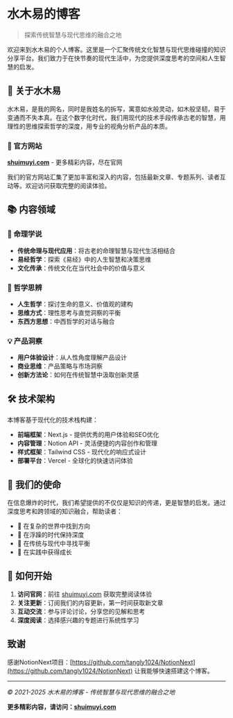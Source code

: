 # 水木易的博客

> 探索传统智慧与现代思维的融合之地

欢迎来到水木易的个人博客。这里是一个汇聚传统文化智慧与现代思维碰撞的知识分享平台。我们致力于在快节奏的现代生活中，为您提供深度思考的空间和人生智慧的启发。

## 🌟 关于水木易

水木易，是我的网名，同时是我姓名的拆写，寓意如水般灵动，如木般坚韧，易于变通而不失本真。在这个数字化时代，我们用现代的技术手段传承古老的智慧，用理性的思维探索哲学的深度，用专业的视角分析产品的本质。

### 📍 官方网站
**[shuimuyi.com](https://shuimuyi.com)** - 更多精彩内容，尽在官网

我们的官方网站汇集了更加丰富和深入的内容，包括最新文章、专题系列、读者互动等。欢迎访问获取完整的阅读体验。

## 📚 内容领域

### 🔮 命理学说
- **传统命理与现代应用**：将古老的命理智慧与现代生活相结合
- **易经哲学**：探索《易经》中的人生智慧和决策思维
- **文化传承**：传统文化在当代社会中的价值与意义

### 🤔 哲学思辨
- **人生哲学**：探讨生命的意义、价值观的建构
- **思维方式**：理性思考与直觉洞察的平衡
- **东西方思想**：中西哲学的对话与融合

### 💡 产品洞察
- **用户体验设计**：从人性角度理解产品设计
- **商业思维**：产品策略与市场洞察
- **创新方法论**：如何在传统智慧中汲取创新灵感

## 🛠 技术架构

本博客基于现代化的技术栈构建：

- **前端框架**：Next.js - 提供优秀的用户体验和SEO优化
- **内容管理**：Notion API - 灵活便捷的内容创作和管理
- **样式框架**：Tailwind CSS - 现代化的响应式设计
- **部署平台**：Vercel - 全球化的快速访问体验

## 🎯 我们的使命

在信息爆炸的时代，我们希望提供的不仅仅是知识的传递，更是智慧的启发。通过深度思考和跨领域的知识融合，帮助读者：

- 🧭 在复杂的世界中找到方向
- 💎 在浮躁的时代保持深度
- 🌱 在传统与现代中寻找平衡
- 🚀 在实践中获得成长

## 📖 如何开始

1. **访问官网**：前往 [shuimuyi.com](https://shuimuyi.com) 获取完整阅读体验
2. **关注更新**：订阅我们的内容更新，第一时间获取新文章
3. **互动交流**：参与评论讨论，分享您的见解和思考
4. **深度阅读**：选择感兴趣的专题进行系统性学习

## 致谢

感谢NotionNext项目：[https://github.com/tangly1024/NotionNext](https://github.com/tangly1024/NotionNext) 让我能够快速搭建这个博客。

---

*© 2021-2025 水木易的博客 - 传统智慧与现代思维的融合之地*

**更多精彩内容，请访问：[shuimuyi.com](https://shuimuyi.com)**
